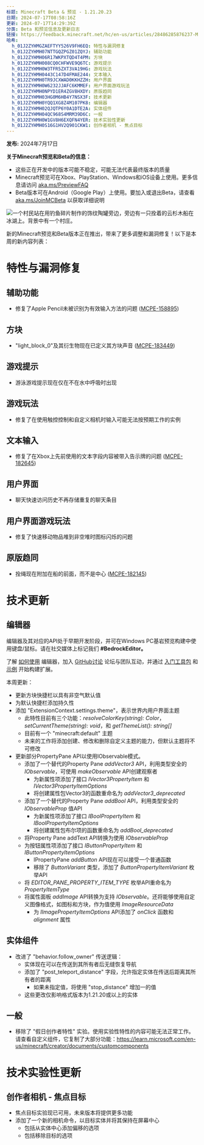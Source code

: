 ```yaml
---
标题: Minecraft Beta & 预览 - 1.21.20.23
日期: 2024-07-17T08:58:16Z
更新: 2024-07-17T14:29:39Z
分类: Beta 和预览信息及更新日志
链接: https://feedback.minecraft.net/hc/en-us/articles/28486285876237-Minecraft-Beta-Preview-1-21-20-23
哈希:
  h_01J2ZYHMGZAEFTYY526V9FH6EQ: 特性与漏洞修复
  h_01J2ZYHMH07NTTGQZPGZ01ZQYJ: 辅助功能
  h_01J2ZYHMH06R17WKPXTQD4T4PM: 方块
  h_01J2ZYHMH008CQ0CHFWVE9Q6TC: 游戏提示
  h_01J2ZYHMH0W3TFR5ZXT3VA19HG: 游戏玩法
  h_01J2ZYHMH0443C147D4FMAE244: 文本输入
  h_01J2ZYHMH0TR9JCXWAD0KKHZZH: 用户界面
  h_01J2ZYHMH0W6232JJAFC6KMMEF: 用户界面游戏玩法
  h_01J2ZYHMH0NPYD1ER4ZGV8HXDY: 原版趋同
  h_01J2ZYHMH03HG0M6HB4Y7NSX3F: 技术更新
  h_01J2ZYHMH0YQQ1XG8Z4M107PK8: 编辑器
  h_01J2ZYHMH02QJQTP6Y0A1DTE2A: 实体组件
  h_01J2ZYHMH04QC968S4MRM39D6C: 一般
  h_01J2ZYHMH0W1GV8H6EXQFN4YER: 技术实验性更新
  h_01J2ZYHMH0S16G1HV2Q901CKW1: 创作者相机 - 焦点目标
---
```


**发布:** 2024年7月17日

**关于Minecraft预览和Beta的信息：**

- 这些正在开发中的版本可能不稳定，可能无法代表最终版本的质量
- Minecraft预览可在Xbox、PlayStation、Windows和iOS设备上使用。更多信息请访问 [aka.ms/PreviewFAQ](https://aka.ms/PreviewFAQ)
- Beta版本可在Android（Google Play）上使用。要加入或退出Beta，请查看 [aka.ms/JoinMCBeta](https://aka.ms/JoinMCBeta) 以获取详细说明

![一个村民站在用钓鱼碎片制作的饰纹陶罐旁边，旁边有一只拴着的云杉木船在冰湖上。背景中有一个村庄。](https://feedback.minecraft.net/hc/article_attachments/28486269122061)

新的Minecraft预览和Beta版本正在推出，带来了更多调整和漏洞修复！以下是本周的新内容列表：

# 特性与漏洞修复

## 辅助功能

- 修复了Apple Pencil未被识别为有效输入方法的问题 ([MCPE-158895](https://bugs.mojang.com/browse/MCPE-158895))

## 方块

- "light_block_0"及其衍生物现在已定义其方块声音 ([MCPE-183449](https://bugs.mojang.com/browse/MCPE-183449))

## 游戏提示

- 游泳游戏提示现在仅在不在水中呼吸时出现

## 游戏玩法

- 修复了在使用触控控制和自定义相机时输入可能无法按预期工作的实例

## 文本输入

- 修复了在Xbox上先前使用的文本字段内容被带入告示牌的问题 ([MCPE-182645](https://bugs.mojang.com/browse/MCPE-182645))

## 用户界面

- 聊天快速访问历史不再存储重复的聊天条目

## 用户界面游戏玩法

- 修复了快速移动物品堆到非空堆时图标闪烁的问题

## 原版趋同

- 拴绳现在附加在船的前面，而不是中心 ([MCPE-182145](https://bugs.mojang.com/browse/MCPE-182145))

# 技术更新

## 编辑器

编辑器及其对应的API处于早期开发阶段，并可在Windows PC基岩预览构建中使用键盘/鼠标。请在社交媒体上标记我们 **\#BedrockEditor。**

了解 [如何使用](https://aka.ms/LearnEditor) 编辑器，加入 [GitHub讨论](https://github.com/Mojang/minecraft-editor/discussions) 论坛与团队互动，并通过 [入门工具包](https://github.com/Mojang/minecraft-editor-extension-starter-kit) 和 [示例](https://github.com/Mojang/minecraft-editor-extension-samples) 开始构建扩展。

本周更新：

- 更新方块快捷栏以具有非空气默认值
- 为默认快捷栏添加持久性
- 添加 "ExtensionContext.settings.theme"，表示世界内用户界面主题
  - 此特性目前有三个功能：*resolveColorKey(string): Color*，*setCurrentTheme(string): void*，和 *getThemeList(): string\[\]*
  - 目前有一个 "minecraft:default" 主题
  - 未来的工作将添加创建、修改和删除自定义主题的能力，但默认主题将不可修改
- 更新部分PropertyPane API以使用IObservable模式。
  - 添加了一个替代的Property Pane *addVector3* API，利用类型安全的 *IObservable*，可使用 *makeObservable* API创建观察者
    - 为新属性项添加了接口 *IVector3PropertyItem* 和 *IVector3PropertyItemOptions*
    - 将创建属性包Vector3的函数重命名为 *addVector3_deprecated*
  - 添加了一个替代的Property Pane *addBool* API，利用类型安全的 *IObservableProp* 值API
    - 为新属性项添加了接口 *IBoolPropertyItem* 和 *IBoolPropertyItemOptions*
    - 将创建属性包布尔项的函数重命名为 *addBool_deprecated*
  - 将Property Pane addText API转换为使用 *IObservableProp*
  - 为按钮属性项添加了接口 *IButtonPropertyItem* 和 *IButtonPropertyItemOptions*
    - IPropertyPane *addButton* API现在可以接受一个普通函数
    - 移除了 *ButtonVariant* 类型，添加了 *ButtonPropertyItemVariant* 枚举API
  - 将 *EDITOR_PANE_PROPERTY_ITEM_TYPE* 枚举API重命名为 *PropertyItemType*
  - 将属性面板 *addImage* API转换为支持 *IObservable*。还将能够使用自定义图像格式，如图标和方块，作为值使用 *ImageResourceData*
    - 为 *IImagePropertyItemOptions* API添加了 *onClick* 函数和 *alignment* 属性

## 实体组件

- 改进了 "behavior.follow_owner" 传送逻辑：
  - 实体现在可以在传送到其所有者后无缝恢复导航
  - 添加了 "post_teleport_distance" 字段，允许指定实体在传送后距离其所有者的距离
    - 如果未指定值，将使用 "stop_distance" 增加一的值
  - 这些更改仅影响格式版本为1.21.20或以上的实体

## 一般

- 移除了 "假日创作者特性" 实验。使用实验性特性的内容可能无法正常工作。请查看自定义组件，它复制了大部分功能：<https://learn.microsoft.com/en-us/minecraft/creator/documents/customcomponents>

# 技术实验性更新

## 创作者相机 - 焦点目标

- 焦点目标实验现已可用，未来版本将提供更多功能
- 添加了一个新的相机命令，以目标实体并将其保持在屏幕中心
  - 包括从实体中心添加偏移的选项
  - 包括移除目标的选项